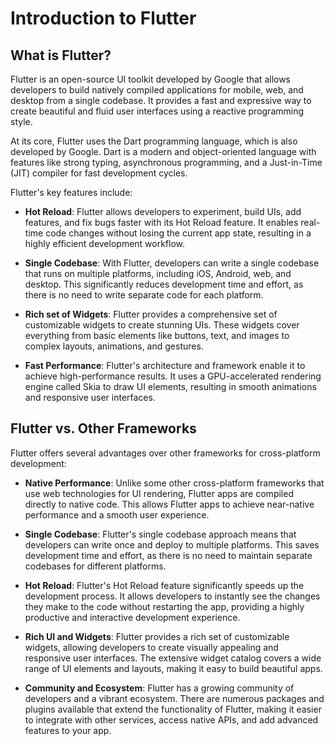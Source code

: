 # Introduction to Flutter

## What is Flutter?

Flutter is an open-source UI toolkit developed by Google that allows developers to build natively compiled applications for mobile, web, and desktop from a single codebase. It provides a fast and expressive way to create beautiful and fluid user interfaces using a reactive programming style.

At its core, Flutter uses the Dart programming language, which is also developed by Google. Dart is a modern and object-oriented language with features like strong typing, asynchronous programming, and a Just-in-Time (JIT) compiler for fast development cycles.

Flutter's key features include:

- **Hot Reload**: Flutter allows developers to experiment, build UIs, add features, and fix bugs faster with its Hot Reload feature. It enables real-time code changes without losing the current app state, resulting in a highly efficient development workflow.

- **Single Codebase**: With Flutter, developers can write a single codebase that runs on multiple platforms, including iOS, Android, web, and desktop. This significantly reduces development time and effort, as there is no need to write separate code for each platform.

- **Rich set of Widgets**: Flutter provides a comprehensive set of customizable widgets to create stunning UIs. These widgets cover everything from basic elements like buttons, text, and images to complex layouts, animations, and gestures.

- **Fast Performance**: Flutter's architecture and framework enable it to achieve high-performance results. It uses a GPU-accelerated rendering engine called Skia to draw UI elements, resulting in smooth animations and responsive user interfaces.

## Flutter vs. Other Frameworks

Flutter offers several advantages over other frameworks for cross-platform development:

- **Native Performance**: Unlike some other cross-platform frameworks that use web technologies for UI rendering, Flutter apps are compiled directly to native code. This allows Flutter apps to achieve near-native performance and a smooth user experience.

- **Single Codebase**: Flutter's single codebase approach means that developers can write once and deploy to multiple platforms. This saves development time and effort, as there is no need to maintain separate codebases for different platforms.

- **Hot Reload**: Flutter's Hot Reload feature significantly speeds up the development process. It allows developers to instantly see the changes they make to the code without restarting the app, providing a highly productive and interactive development experience.

- **Rich UI and Widgets**: Flutter provides a rich set of customizable widgets, allowing developers to create visually appealing and responsive user interfaces. The extensive widget catalog covers a wide range of UI elements and layouts, making it easy to build beautiful apps.

- **Community and Ecosystem**: Flutter has a growing community of developers and a vibrant ecosystem. There are numerous packages and plugins available that extend the functionality of Flutter, making it easier to integrate with other services, access native APIs, and add advanced features to your app.

